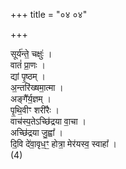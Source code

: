 +++
title = "०४ ०४"

+++
<div class="js_include" url="/vedAH_yajuH/taittirIyam/AraNyakam/sarva-prastutiH/03_chAturhotra-chayanAdi/04"  newLevelForH1="1" includeTitle="true">


सूर्य॑न्ते॒ चक्षुः॑ ।  
वातं॑ प्रा॒णः ।  
द्यां पृ॒ष्ठम् ।  
अ॒न्तरि॑ख्षमा॒त्मा ।  
अङ्गै᳚र्य॒ज्ञम् ।  
पृ॒थि॒वीꣳ शरी॑रैः ।  
वाच॑स्प॒तेऽच्छि॑द्रया वा॒चा ।  
अच्छि॑द्रया जु॒ह्वा᳚ ।  
दि॒वि दे॑वा॒वृध॒ꣳ॒ होत्रा॒ मेर॑यस्व॒ स्वाहा᳚ ।  
(4)  

</div>